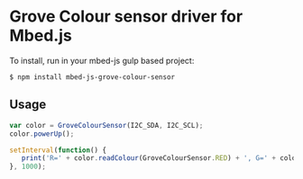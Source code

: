 # Grove Colour sensor driver for Mbed.js

To install, run in your mbed-js gulp based project:

```
$ npm install mbed-js-grove-colour-sensor
```

## Usage

```js
var color = GroveColourSensor(I2C_SDA, I2C_SCL);
color.powerUp();

setInterval(function() {
   print('R=' + color.readColour(GroveColourSensor.RED) + ', G=' + color.readColour(GroveColourSensor.GREEN) + ', B=' + color.readColour(GroveColourSensor.BLUE));
}, 1000);

